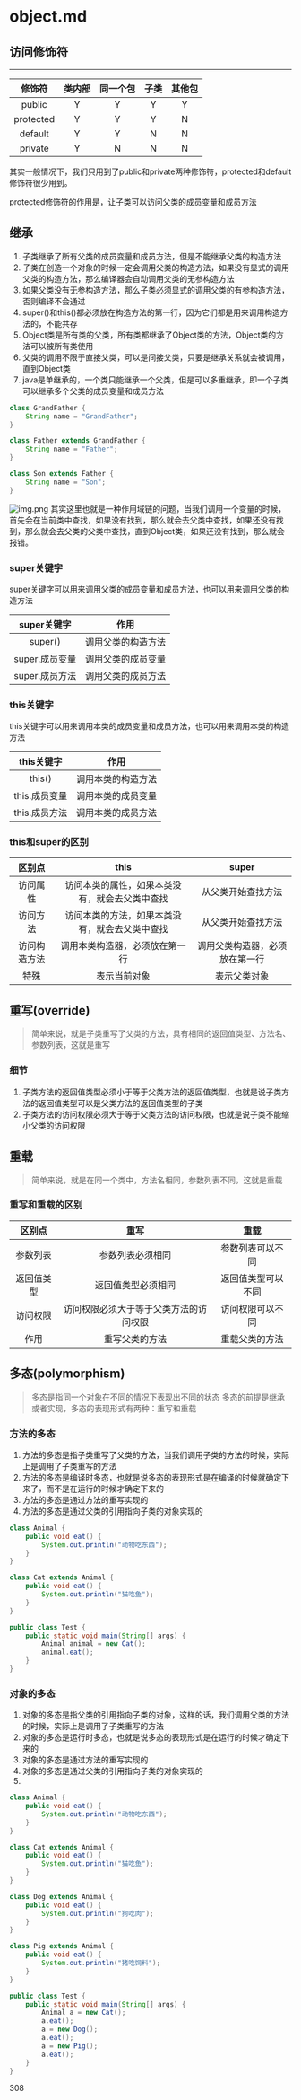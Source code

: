 # object.md

## 访问修饰符

----

|    修饰符    | 类内部 | 同一个包 | 子类  | 其他包 |
|:---------:|:---:|:----:|:---:|:---:|
|  public   |  Y  |  Y   |  Y  |  Y  |
| protected |  Y  |  Y   |  Y  |  N  |
|  default  |  Y  |  Y   |  N  |  N  |
|  private  |  Y  |  N   |  N  |  N  |

其实一般情况下，我们只用到了public和private两种修饰符，protected和default修饰符很少用到。

protected修饰符的作用是，让子类可以访问父类的成员变量和成员方法

## 继承

1. 子类继承了所有父类的成员变量和成员方法，但是不能继承父类的构造方法
2. 子类在创造一个对象的时候一定会调用父类的构造方法，如果没有显式的调用父类的构造方法，那么编译器会自动调用父类的无参构造方法
3. 如果父类没有无参构造方法，那么子类必须显式的调用父类的有参构造方法，否则编译不会通过
4. super()和this()都必须放在构造方法的第一行，因为它们都是用来调用构造方法的，不能共存
5. Object类是所有类的父类，所有类都继承了Object类的方法，Object类的方法可以被所有类使用
6. 父类的调用不限于直接父类，可以是间接父类，只要是继承关系就会被调用，直到Object类
7. java是单继承的，一个类只能继承一个父类，但是可以多重继承，即一个子类可以继承多个父类的成员变量和成员方法

```java
class GrandFather {
    String name = "GrandFather";
}

class Father extends GrandFather {
    String name = "Father";
}

class Son extends Father {
    String name = "Son";
}
```

![img.png](img.png)
其实这里也就是一种作用域链的问题，当我们调用一个变量的时候，首先会在当前类中查找，如果没有找到，那么就会去父类中查找，如果还没有找到，那么就会去父类的父类中查找，直到Object类，如果还没有找到，那么就会报错。

### super关键字

super关键字可以用来调用父类的成员变量和成员方法，也可以用来调用父类的构造方法

|  super关键字  | 作用 |
|:---------:|:---:|
| super()   | 调用父类的构造方法 |
| super.成员变量 | 调用父类的成员变量 |
| super.成员方法 | 调用父类的成员方法 |

### this关键字

this关键字可以用来调用本类的成员变量和成员方法，也可以用来调用本类的构造方法

|  this关键字  | 作用 |
|:---------:|:---:|
| this()   | 调用本类的构造方法 |
| this.成员变量 | 调用本类的成员变量 |
| this.成员方法 | 调用本类的成员方法 |

### this和super的区别

| 区别点 | this |   super   | 
|:---:|:---:|:---------:|
| 访问属性 | 访问本类的属性，如果本类没有，就会去父类中查找 | 从父类开始查找方法 |
| 访问方法 | 访问本类的方法，如果本类没有，就会去父类中查找 | 从父类开始查找方法 |
| 访问构造方法 | 调用本类构造器，必须放在第一行 | 调用父类构造器，必须放在第一行 |
| 特殊 | 表示当前对象 | 表示父类对象 |

## 重写(override)

> 简单来说，就是子类重写了父类的方法，具有相同的返回值类型、方法名、参数列表，这就是重写

### 细节

1. 子类方法的返回值类型必须小于等于父类方法的返回值类型，也就是说子类方法的返回值类型可以是父类方法的返回值类型的子类
2. 子类方法的访问权限必须大于等于父类方法的访问权限，也就是说子类不能缩小父类的访问权限

## 重载

> 简单来说，就是在同一个类中，方法名相同，参数列表不同，这就是重载

### 重写和重载的区别

| 区别点 | 重写 | 重载 |
|:---:|:---:|:---:|
| 参数列表 | 参数列表必须相同 | 参数列表可以不同 |
| 返回值类型 | 返回值类型必须相同 | 返回值类型可以不同 |
| 访问权限 | 访问权限必须大于等于父类方法的访问权限 | 访问权限可以不同 |
| 作用 | 重写父类的方法 | 重载父类的方法 |

## 多态(polymorphism)

> 多态是指同一个对象在不同的情况下表现出不同的状态
> 多态的前提是继承或者实现，多态的表现形式有两种：重写和重载

### 方法的多态

1. 方法的多态是指子类重写了父类的方法，当我们调用子类的方法的时候，实际上是调用了子类重写的方法
2. 方法的多态是编译时多态，也就是说多态的表现形式是在编译的时候就确定下来了，而不是在运行的时候才确定下来的
3. 方法的多态是通过方法的重写实现的
4. 方法的多态是通过父类的引用指向子类的对象实现的

```java
class Animal {
    public void eat() {
        System.out.println("动物吃东西");
    }
}

class Cat extends Animal {
    public void eat() {
        System.out.println("猫吃鱼");
    }
}

public class Test {
    public static void main(String[] args) {
        Animal animal = new Cat();
        animal.eat();
    }
}
```

### 对象的多态

1. 对象的多态是指父类的引用指向子类的对象，这样的话，我们调用父类的方法的时候，实际上是调用了子类重写的方法
2. 对象的多态是运行时多态，也就是说多态的表现形式是在运行的时候才确定下来的
3. 对象的多态是通过方法的重写实现的
4. 对象的多态是通过父类的引用指向子类的对象实现的
5.

```java
class Animal {
    public void eat() {
        System.out.println("动物吃东西");
    }
}

class Cat extends Animal {
    public void eat() {
        System.out.println("猫吃鱼");
    }
}

class Dog extends Animal {
    public void eat() {
        System.out.println("狗吃肉");
    }
}

class Pig extends Animal {
    public void eat() {
        System.out.println("猪吃饲料");
    }
}

public class Test {
    public static void main(String[] args) {
        Animal a = new Cat();
        a.eat();
        a = new Dog();
        a.eat();
        a = new Pig();
        a.eat();
    }
}
```

308


